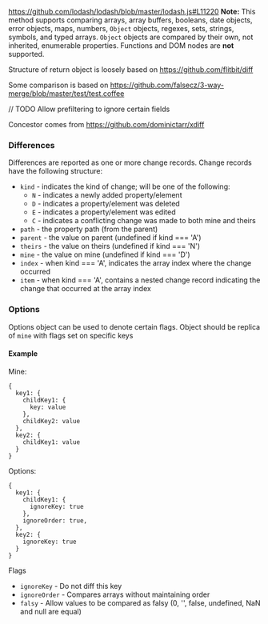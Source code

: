 https://github.com/lodash/lodash/blob/master/lodash.js#L11220
**Note:** This method supports comparing arrays, array buffers, booleans,
    date objects, error objects, maps, numbers, `Object` objects, regexes,
    sets, strings, symbols, and typed arrays. `Object` objects are compared
    by their own, not inherited, enumerable properties. Functions and DOM
    nodes are **not** supported.

Structure of return object is loosely based on https://github.com/flitbit/diff

Some comparison is based on https://github.com/falsecz/3-way-merge/blob/master/test/test.coffee

// TODO Allow prefiltering to ignore certain fields

Concestor comes from https://github.com/dominictarr/xdiff

### Differences

Differences are reported as one or more change records. Change records have the following structure:

* `kind` - indicates the kind of change; will be one of the following:
    * `N` - indicates a newly added property/element
    * `D` - indicates a property/element was deleted
    * `E` - indicates a property/element was edited
    * `C` - indicates a conflicting change was made to both mine and theirs
* `path` - the property path (from the parent)
* `parent` - the value on parent (undefined if kind === 'A')
* `theirs` - the value on theirs (undefined if kind === 'N')
* `mine` - the value on mine (undefined if kind === 'D')
* `index` - when kind === 'A', indicates the array index where the change occurred
* `item` - when kind === 'A', contains a nested change record indicating the change that occurred at the array index

### Options
Options object can be used to denote certain flags.  Object should be replica of `mine` with flags set on specific keys
#### Example

Mine:
````
{ 
  key1: { 
    childKey1: { 
      key: value
    },
    childKey2: value
  },
  key2: {
    childKey1: value
  }
}
````

Options:
````
{ 
  key1: { 
    childKey1: { 
      ignoreKey: true 
    },
    ignoreOrder: true, 
  },
  key2: {
    ignoreKey: true
  }
}
````

Flags
* `ignoreKey` - Do not diff this key
* `ignoreOrder` - Compares arrays without maintaining order
* `falsy` - Allow values to be compared as falsy (0, '', false, undefined, NaN and null are equal)